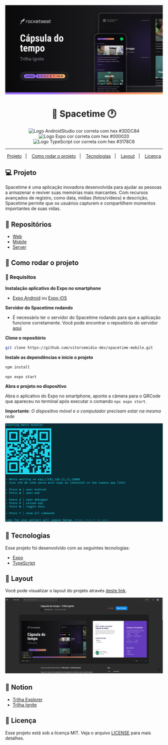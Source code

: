 <img src=".github/spacetime-capa.png" />

<h1 align="center">
  🚀 Spacetime 🕐
</h1>

<p align="center">
<img src="https://img.shields.io/static/v1?logo=AndroidStudio&logoColor=3DDC84&label=AndroidStudio&message=Android Studio&color=3DDC84" alt="Logo AndroidStudio cor correta com hex #3DDC84" />
<img src="https://img.shields.io/static/v1?logo=Expo&logoColor=000020&label=Expo&message=Expo&color=000020" alt="Logo Expo cor correta com hex #000020" />
<img src="https://img.shields.io/static/v1?logo=TypeScript&logoColor=3178C6&label=TypeScript&message=TypeScript&color=3178C6" alt="Logo TypeScript cor correta com hex #3178C6" />
</p>

---

<p align="center">
  <a href="#-projeto">Projeto</a>&nbsp;&nbsp;&nbsp;|&nbsp;&nbsp;&nbsp;
  <a href="#-como-rodar-o-projeto">Como rodar o projeto</a>&nbsp;&nbsp;&nbsp;|&nbsp;&nbsp;&nbsp;
  <a href="#-tecnologias">Tecnologias</a>&nbsp;&nbsp;&nbsp;|&nbsp;&nbsp;&nbsp;
  <a href="#-layout">Layout</a>&nbsp;&nbsp;&nbsp;|&nbsp;&nbsp;&nbsp;
  <a href="#-licença">Licença</a>
</p>

## 💻 Projeto

Spacetime é uma aplicação inovadora desenvolvida para ajudar as pessoas a armazenar e reviver suas memórias mais marcantes. Com recursos avançados de registro, como data, mídias (fotos/vídeos) e descrição, Spacetime permite que os usuários capturem e compartilhem momentos importantes de suas vidas.

## 📁 Repositórios

- [Web](https://github.com/vitorsemidio-dev/spacetime-web)
- [Mobile](https://github.com/vitorsemidio-dev/spacetime-mobile)
- [Server](https://github.com/vitorsemidio-dev/spacetime-server)

## 🧭 Como rodar o projeto

### 🚨 Requisitos

**Instalação aplicativo do Expo no smartphone**

- [Expo Android](https://play.google.com/store/apps/details?id=host.exp.exponent&hl=pt_BR&gl=US) ou [Expo iOS](https://apps.apple.com/us/app/expo-go/id982107779)

**Servidor do Spacetime rodando**

- É necessário ter o servidor do Spacetime rodando para que a aplicação funcione corretamente. Você pode encontrar o repositório do servidor [aqui](https://github.com/vitorsemidio-dev/spacetime-server)

**Clone o repositório**

```bash
git clone https://github.com/vitorsemidio-dev/spacetime-mobile.git
```

**Instale as dependências e inicie o projeto**

```bash
npm install
```

```bash
npx expo start
```

**Abra o projeto no dispositivo**

Abra o aplicativo do Expo no smartphone, aponte a câmera para o QRCode que apareceu no terminal após executar o comando `npx expo start`.

**Importante**: _O dispositivo móvel e o computador precisam estar na mesma rede_

<img src=".github/npx-expo-start.png"/>

## 🚀 Tecnologias

Esse projeto foi desenvolvido com as seguintes tecnologias:

- [Expo](https://expo.dev/)
- [TypeScript](https://www.typescriptlang.org/pt/)

## 🔖 Layout

Você pode visualizar o layout do projeto através [deste link](https://www.figma.com/community/file/1240070456276424762/C%C3%A1psula-do-tempo-%E2%80%A2-Trilha-Ignite).

<a href="https://www.figma.com/community/file/1240070456276424762/C%C3%A1psula-do-tempo-%E2%80%A2-Trilha-Ignite">
  <img src=".github/spacetime-figma.png" />
</a>

## 📓 Notion

- [Trilha Explorer](https://efficient-sloth-d85.notion.site/Trilha-Explorer-24b881e55cdf4c1ea0c77bea83e6160f)
- [Trilha Ignite](https://efficient-sloth-d85.notion.site/Trilha-Ignite-e2ed19139b544a46984a28b65dcd4aae)

## 📝 Licença

Esse projeto está sob a licença MIT. Veja o arquivo [LICENSE](LICENSE) para mais detalhes.
